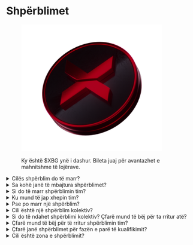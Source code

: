 # Shpërblimet

<figure><img src="../../.gitbook/assets/XBG_Coin_new.png" alt="" width="375"><figcaption><p>Ky është $XBG ynë i dashur. Bileta juaj për avantazhet e mahnitshme të lojërave.</p></figcaption></figure>

<details>

<summary>Cilës shpërblim do të marr?</summary>

Bazuar në pikët tuaja dhe qëllimet kolektive të arritura, do të merrni një shpërblim individual në tokenet $XBG, si dhe një shpërblim kolektiv në tokenet $XBG. Të gjitha shpërblimet janë [të mbajtura](rewards.md#sa kohë janë të mbajtura shpërblimet).



![](../../.gitbook/assets/Rewards.png)

</details>

<details>

<summary>Sa kohë janë të mbajtura shpërblimet?</summary>

shumë shpejt...

</details>

<details>

<summary>Si do të marr shpërblimin tim?</summary>

Pas përfundimit të kualifikuesit ose sezonit, shpërblimet do të dërgohen në xhepin tuaj të dhënë, bazuar në renditjen tuaj përfundimtare pas përfundimit të konkursit. Shënim: Të gjitha shpërblimet janë [të mbajtura](rewards.md#sa kohë janë të mbajtura shpërblimet).

</details>

<details>

<summary>Ku mund të jap xhepin tim?</summary>

shumë shpejt...

</details>

<details>

<summary>Pse po marr një shpërblim?</summary>

Ju shpërblejmë në shenjë mirënjohje për pjesëmarrjen dhe kontributin tuaj aktive në zgjerimin e komunitetit XBorg dhe për promovimin e tokenit tonë $XBG.

</details>

<details>

<summary>Cili është një shpërblim kolektiv?</summary>

Një shpërblim kolektiv është një tregim i mirënjohjes sonë për përpjekjen kolektive të pjesëmarrësve, ku shpërblimet përmirësohen në arritjen e niveleve të mëdha gjatë sezonit. Sipas renditjes tuaj në fund të sezonit, do të merrni një shpërblim shtesë nga fondi kolektiv.

</details>

<details>

<summary>Si do të ndahet shpërblimi kolektiv? Çfarë mund të bëj për ta rritur atë?</summary>

Ndarja e shpërblimit kolektiv përcaktohet nga renditja juaj dhe mund të përmirësohet kolektivisht duke arritur qëllime kolektive ose duke plotësuar veprime të shpejta. Për më shumë informacion, ju lutemi referohuni te [rregullat](rules.md).

</details>

<details>

<summary>Çfarë mund të bëj për të rritur shpërblimin tim?</summary>

Mënyra më e mirë për të maksimizuar shpërblimin tuaj është përmes konsistencës së kombinuar me viralitetin. Sa më i gjerë të jetë arritja juaj, aq më lart do të ngjiteni në tabelën e rezultateve.

</details>

<details>

<summary>Çfarë janë shpërblimet për fazën e parë të kualifikimit?</summary>

Në fazën e parë të kualifikimit, shuma totale e shpërblimeve arrin në maksimumin e 100k XBG, me një pjesë të lidhur me arritjen e qëllimeve kolektive.

</details>

<details>

<summary>Cili është zona e shpërblimit?</summary>

shumë shpejt...

</details>